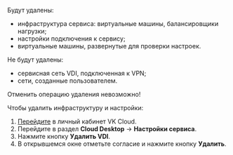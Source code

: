Будут удалены:

- инфраструктура сервиса: виртуальные машины, балансировщики нагрузки;
- настройки подключения к сервису;
- виртуальные машины, развернутые для проверки настроек.

Не будут удалены:

- сервисная сеть VDI, подключенная к VPN;
- сети, созданные пользователем.

<err>

Отменить операцию удаления невозможно!

</err>

Чтобы удалить инфраструктуру и настройки:

1. [Перейдите](https://msk.cloud.vk.com/app) в личный кабинет VK Cloud.
1. Перейдите в раздел **Cloud Desktop** → **Настройки сервиса**.
1. Нажмите кнопку **Удалить VDI**.
1. В открывшемся окне отметьте согласие и нажмите кнопку **Удалить**.
